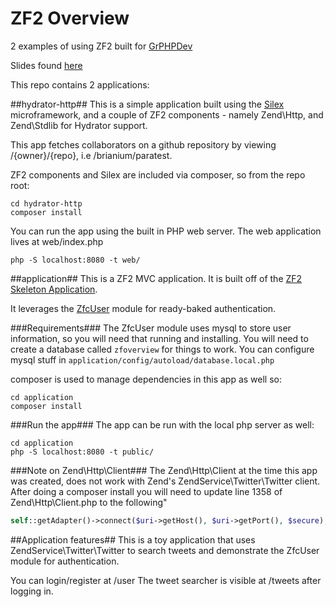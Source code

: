 ZF2 Overview
============

2 examples of using ZF2 built for [GrPHPDev](http://www.meetup.com/GrPhpDev/)

Slides found [here](http://slid.es/brianscaturro/zend-framework-2)

This repo contains 2 applications:

##hydrator-http##
This is a simple application built using the [Silex](http://silex.sensiolabs.org/) microframework, and a couple of ZF2 components - namely Zend\Http, and Zend\Stdlib for Hydrator support.

This app fetches collaborators on a github repository by viewing /{owner}/{repo}, i.e /brianium/paratest.

ZF2 components and Silex are included via composer, so from the repo root:

```
cd hydrator-http
composer install
```

You can run the app using the built in PHP web server. The web application lives at web/index.php

```
php -S localhost:8080 -t web/
```

##application##
This is a ZF2 MVC application. It is built off of the [ZF2 Skeleton Application](https://github.com/zendframework/ZendSkeletonApplication). 

It leverages the [ZfcUser](https://github.com/ZF-Commons/ZfcUser) module for ready-baked authentication.

###Requirements###
The ZfcUser module uses mysql to store user information, so you will need that running and installing. You will need to create a database called `zfoverview` for things to work. You can configure mysql stuff in `application/config/autoload/database.local.php`

composer is used to manage dependencies in this app as well so:

```
cd application
composer install
```

###Run the app###
The app can be run with the local php server as well:

```
cd application
php -S localhost:8080 -t public/
```

###Note on Zend\Http\Client###
The Zend\Http\Client at the time this app was created, does not work with Zend's ZendService\Twitter\Twitter client. After doing a composer install you will need to update line 1358 of Zend\Http\Client.php to the following"

```php
self::getAdapter()->connect($uri->getHost(), $uri->getPort(), $secure);
```

##Application features##
This is a toy application that uses ZendService\Twitter\Twitter to search tweets and demonstrate the ZfcUser module for authentication.

You can login/register at /user
The tweet searcher is visible at /tweets after logging in.